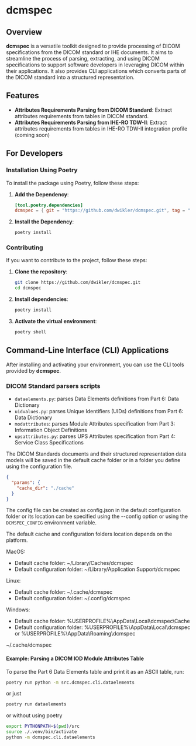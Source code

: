 # dcmspec

## Overview

**dcmspec** is a versatile toolkit designed to provide processing of DICOM specifications from the DICOM standard or IHE documents. It aims to streamline the process of parsing, extracting, and using DICOM specifications to support software developers in leveraging DICOM within their applications. It also provides CLI applications which converts parts of the DICOM standard into a structured representation.

## Features

- **Attributes Requirements Parsing from DICOM Standard**: Extract attributes requirements from tables in DICOM standard.
- **Attributes Requirements Parsing from IHE-RO TDW-II**: Extract attributes requirements from tables in IHE-RO TDW-II integration profile (coming soon)

## For Developers

### Installation Using Poetry

To install the package using Poetry, follow these steps:

1. **Add the Dependency**:

   ```toml
   [tool.poetry.dependencies]
   dcmspec = { git = "https://github.com/dwikler/dcmspec.git", tag = "v0.1.0" }
   ```

2. **Install the Dependency**:
   ```bash
   poetry install
   ```

### Contributing

If you want to contribute to the project, follow these steps:

1. **Clone the repository**:

   ```bash
   git clone https://github.com/dwikler/dcmspec.git
   cd dcmspec
   ```

2. **Install dependencies**:

   ```bash
   poetry install
   ```

3. **Activate the virtual environment**:
   ```bash
   poetry shell
   ```

## Command-Line Interface (CLI) Applications

After installing and activating your environment, you can use the CLI tools provided by **dcmspec**.

### DICOM Standard parsers scripts

- `dataelements.py`: parses Data Elements definitions from Part 6: Data Dictionary
- `uidvalues.py`: parses Unique Identifiers (UIDs) definitions from Part 6: Data Dictionary
- `modattributes`: parses Module Attributes specification from Part 3: Information Object Definitions
- `upsattributes.py`: parses UPS Attributes specification from Part 4: Service Class Specifications

The DICOM Standards documents and their structured representation data models will be saved in the default cache folder or in a folder you define using the configuration file.

```json
{
  "params": {
    "cache_dir": "./cache"
  }
}
```

The config file can be created as config.json in the default configuration folder or its location can be specified using the --config option or using the `DCMSPEC_CONFIG` environment variable.

The default cache and configuration folders location depends on the platform.

MacOS:

- Default cache folder: ~/Library/Caches/dcmspec
- Default configuration folder: ~/Library/Application Support/dcmspec

Linux:

- Default cache folder: ~/.cache/dcmspec
- Default configuration folder: ~/.config/dcmspec

Windows:

- Default cache folder: %USERPROFILE%\AppData\Local\dcmspec\Cache
- Default configuration folder: %USERPROFILE%\AppData\Local\dcmspec or %USERPROFILE%\AppData\Roaming\dcmspec

~/.cache/dcmspec

#### Example: Parsing a DICOM IOD Module Attributes Table

To parse the Part 6 Data Elements table and print it as an ASCII table, run:

```bash
poetry run python -m src.dcmspec.cli.dataelements
```

or just

```bash
poetry run dataelements
```

or without using poetry

```bash
export PYTHONPATH=$(pwd)/src
source ./.venv/bin/activate
python -m dcmspec.cli.dataelements
```
